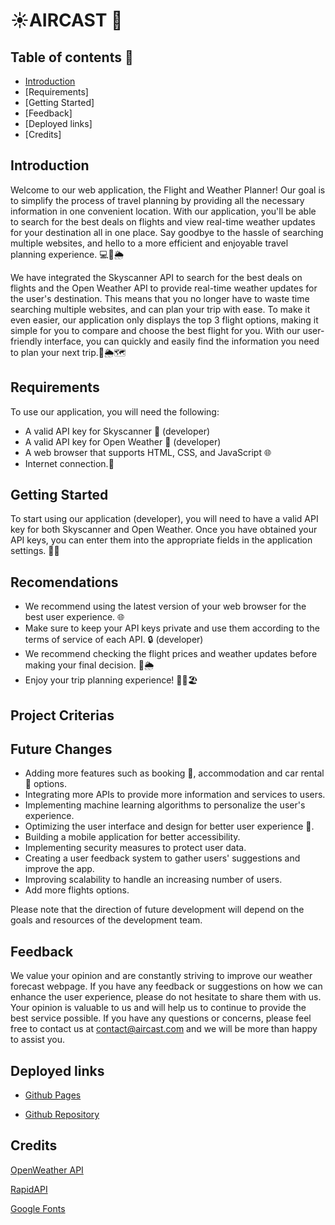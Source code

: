 # ☀️AIRCAST 📆

## Table of contents 🚀

* [Introduction](#introduction)
* [Requirements]
* [Getting Started]
* [Feedback]
* [Deployed links]
* [Credits]

## Introduction

Welcome to our web application, the Flight and Weather Planner! Our goal is to simplify the process of travel planning by providing all the necessary information in one convenient location. With our application, you'll be able to search for the best deals on flights and view real-time weather updates for your destination all in one place. Say goodbye to the hassle of searching multiple websites, and hello to a more efficient and enjoyable travel planning experience. 💻🛫🌦️

We have integrated the Skyscanner API to search for the best deals on flights and the Open Weather API to provide real-time weather updates for the user's destination. This means that you no longer have to waste time searching multiple websites, and can plan your trip with ease. To make it even easier, our application only displays the top 3 flight options, making it simple for you to compare and choose the best flight for you. With our user-friendly interface, you can quickly and easily find the information you need to plan your next trip.🛫🌦️🗺️

## Requirements

To use our application, you will need the following:

* A valid API key for Skyscanner 🔑 (developer)
* A valid API key for Open Weather 🔑 (developer)
* A web browser that supports HTML, CSS, and JavaScript 🌐
* Internet connection.📶

## Getting Started

To start using our application (developer), you will need to have a valid API key for both Skyscanner and Open Weather. Once you have obtained your API keys, you can enter them into the appropriate fields in the application settings. 🔑🛫

## Recomendations

* We recommend using the latest version of your web browser for the best user experience. 🌐
* Make sure to keep your API keys private and use them according to the terms of service of each API. 🔒 (developer)
* We recommend checking the flight prices and weather updates before making your final decision. 🛫🌦️
* Enjoy your trip planning experience! 🛫🌴🏖️

## Project Criterias    

## Future Changes

* Adding more features such as booking 📆, accommodation and car rental 🚗 options.
* Integrating more APIs to provide more information and services to users.
* Implementing machine learning algorithms to personalize the user's experience.
* Optimizing the user interface and design for better user experience 💯.
* Building a mobile application for better accessibility.
* Implementing security measures to protect user data.
* Creating a user feedback system to gather users' suggestions and improve the app.
* Improving scalability to handle an increasing number of users.
* Add more flights options.

Please note that the direction of future development will depend on the goals and resources of the development team.

## Feedback

We value your opinion and are constantly striving to improve our weather forecast webpage. If you have any feedback or suggestions on how we can enhance the user experience, please do not hesitate to share them with us. Your opinion is valuable to us and will help us to continue to provide the best service possible. If you have any questions or concerns, please feel free to contact us at contact@aircast.com and we will be more than happy to assist you.

## Deployed links

* [Github Pages]( )

* [Github Repository]( )

## Credits

[OpenWeather API](https://openweathermap.org/)

[RapidAPI](https://rapidapi.com/hub)

[Google Fonts](https://fonts.google.com/)
